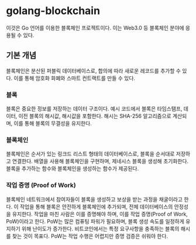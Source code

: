 # golang-blockchain

이것은 Go 언어를 이용한 블록체인 프로젝트이다. 이는 Web3.0 등 블록체인 분야에 응용될 수 있다.

## 기본 개념

블록체인은 분산된 퍼블릭 데이터베이스로, 합의에 따라 새로운 레코드를 추가할 수 있다. 이를 통해 암호화 화폐와 스마트 컨트랙트를 만들 수 있다.

### 블록

블록은 중요한 정보를 저장하는 데이터 구조이다. 예시 코드에서 블록은 타임스탬프, 데이터, 이전 블록의 해시값, 해시값을 포함한다. 해시는 SHA-256 알고리즘으로 계산되며, 이를 통해 블록의 무결성을 유지한다.

### 블록체인

블록체인은 순서가 있는 링크드 리스트 형태의 데이터베이스로, 블록을 순서대로 저장하고 연결한다. 배열을 사용해 블록체인을 구현하며, 제네시스 블록을 생성해 초기화한다. 블록을 추가하는 함수와 블록체인을 생성하는 함수가 제공된다.

### 작업 증명 (Proof of Work)

블록체인 네트워크에서 참여자들이 블록을 생성하고 보상을 받는 과정을 채굴이라고 한다. 이 작업을 통해 블록은 안전하게 블록체인에 추가되며, 전체 데이터베이스의 안정성을 유지한다. 작업을 마친 사람은 이를 증명해야 하며, 이를 작업 증명(Proof of Work, PoW)이라고 한다. PoW는 많은 컴퓨팅 파워가 필요하며, 블록 생성 속도를 일정하게 유지하기 위해 난이도가 증가한다. 비트코인에서는 특정 요구사항을 충족하는 블록의 해시를 찾는 것이 목표다. PoW는 작업 수행은 어렵지만 증명 검증은 쉬워야 한다.
